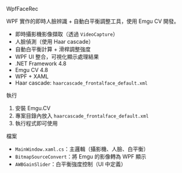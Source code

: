  WpfFaceRec

WPF 實作的即時人臉辨識 + 自動白平衡調整工具，使用 Emgu CV 開發。

-  即時攝影機影像擷取（透過 `VideoCapture`）
-  人臉偵測（使用 Haar cascade）
-  自動白平衡計算 + 滑桿調整強度
-  WPF UI 整合，可視化顯示處理結果
- .NET Framework 4.8
- Emgu CV 4.8
- WPF + XAML
- Haar cascade: `haarcascade_frontalface_default.xml`

 執行
1. 安裝 Emgu.CV
2. 專案目錄內放入 `haarcascade_frontalface_default.xml`
3. 執行程式即可使用

 檔案

- `MainWindow.xaml.cs`：主邏輯（攝影機、人臉、白平衡）
- `BitmapSourceConvert`：將 Emgu 的影像轉為 WPF 顯示
- `AWBGainSlider`：白平衡強度控制（UI 中定義）
